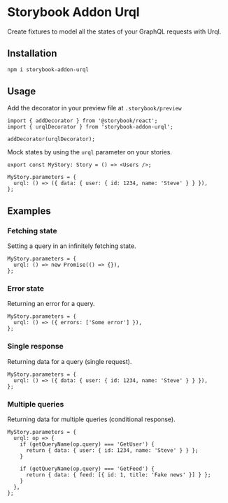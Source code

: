 # Storybook Addon Urql

Create fixtures to model all the states of your GraphQL requests with Urql.

## Installation

```sh
npm i storybook-addon-urql
```

## Usage

Add the decorator in your preview file at `.storybook/preview`

```tsx
import { addDecorator } from '@storybook/react';
import { urqlDecorator } from 'storybook-addon-urql';

addDecorator(urqlDecorator);
```

Mock states by using the `urql` parameter on your stories.

```tsx
export const MyStory: Story = () => <Users />;

MyStory.parameters = {
  urql: () => ({ data: { user: { id: 1234, name: 'Steve' } } }),
};
```

## Examples

### Fetching state

Setting a query in an infinitely fetching state.

```tsx
MyStory.parameters = {
  urql: () => new Promise(() => {}),
};
```

### Error state

Returning an error for a query.

```tsx
MyStory.parameters = {
  urql: () => ({ errors: ['Some error'] }),
};
```

### Single response

Returning data for a query (single request).

```tsx
MyStory.parameters = {
  urql: () => ({ data: { user: { id: 1234, name: 'Steve' } } }),
};
```

### Multiple queries

Returning data for multiple queries (conditional response).

```tsx
MyStory.parameters = {
  urql: op => {
    if (getQueryName(op.query) === 'GetUser') {
      return { data: { user: { id: 1234, name: 'Steve' } } };
    }

    if (getQueryName(op.query) === 'GetFeed') {
      return { data: { feed: [{ id: 1, title: 'Fake news' }] } };
    }
  },
};
```

